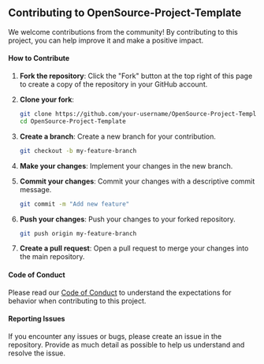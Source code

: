 ## Contributing to OpenSource-Project-Template

We welcome contributions from the community! By contributing to this project, you can help improve it and make a positive impact.

#### How to Contribute

1. **Fork the repository**: Click the "Fork" button at the top right of this page to create a copy of the repository in your GitHub account.

2. **Clone your fork**:
    ```bash
    git clone https://github.com/your-username/OpenSource-Project-Template.git
    cd OpenSource-Project-Template
    ```

3. **Create a branch**: Create a new branch for your contribution.
    ```bash
    git checkout -b my-feature-branch
    ```

4. **Make your changes**: Implement your changes in the new branch.

5. **Commit your changes**: Commit your changes with a descriptive commit message.
    ```bash
    git commit -m "Add new feature"
    ```

6. **Push your changes**: Push your changes to your forked repository.
    ```bash
    git push origin my-feature-branch
    ```

7. **Create a pull request**: Open a pull request to merge your changes into the main repository.

#### Code of Conduct

Please read our [Code of Conduct](CODE_OF_CONDUCT.md) to understand the expectations for behavior when contributing to this project.

#### Reporting Issues

If you encounter any issues or bugs, please create an issue in the repository. Provide as much detail as possible to help us understand and resolve the issue.



